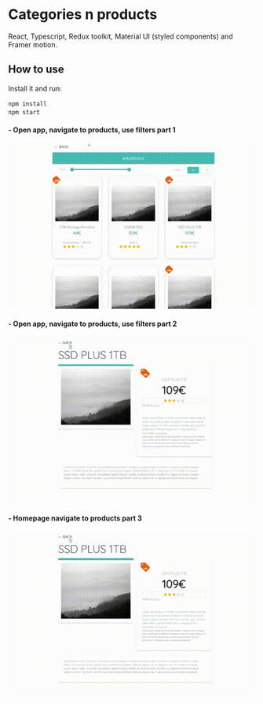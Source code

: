 # Categories n products
React, Typescript, Redux toolkit, Material UI (styled components) and Framer motion.



## How to use

Install it and run:

```sh
npm install
npm start
```

#### - Open app, navigate to products, use filters part 1

<p float=left>
<img src="https://github.com/athangk/shop-animate-react/blob/main/1_gif.gif" width="580">
  </p>

#### - Open app, navigate to products, use filters part 2

<p float=left>
<img src="https://github.com/athangk/shop-animate-react/blob/main/2_gif.gif" width="580">
  </p>
  

#### - Homepage navigate to products part 3

<p float=left>
<img src="https://github.com/athangk/shop-animate-react/blob/main/2_gif.gif" width="580">
  </p>
  
